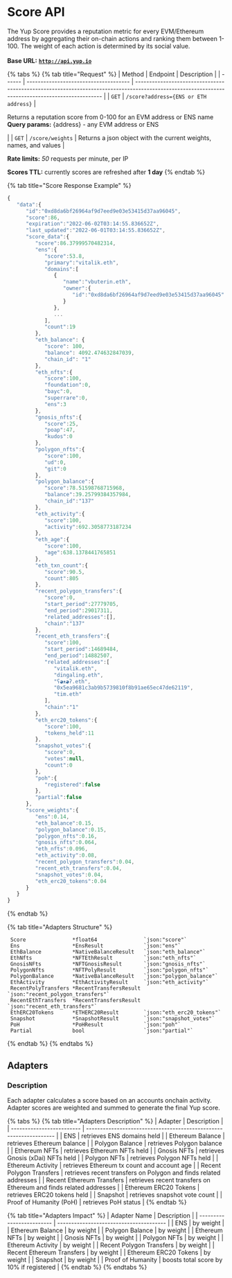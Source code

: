 # Score API

The Yup Score provides a reputation metric for every EVM/Ethereum address by aggregating their on-chain actions and ranking them between 1-100. The weight of each action is determined by its social value.\
\
**Base URL:** [**`http://api.yup.io`**](http://api.yup.io)

{% tabs %}
{% tab title="Request" %}
| Method | Endpoint                              | Description                                                                                                                                      |
| ------ | ------------------------------------- | ------------------------------------------------------------------------------------------------------------------------------------------------ |
| `GET`  | `/score?address={ENS or ETH address}` | <p>Returns a reputation score from 0-100 for an EVM address or ENS name<br><strong>Query params:</strong> {address} - any EVM address or ENS</p> |
| `GET`  | `/score/weights`                      | Returns a json object with the current weights, names, and values                                                                                |

&#x20;

**Rate limits:** _50_ requests per minute, per IP

**Scores TTL:** currently scores are refreshed after **1 day**
{% endtab %}

{% tab title="Score Response Example" %}
```javascript
{
   "data":{
      "id":"0xd8da6bf26964af9d7eed9e03e53415d37aa96045",
      "score":86,
      "expiration":"2022-06-02T03:14:55.836652Z",
      "last_updated":"2022-06-01T03:14:55.836652Z",
      "score_data":{
         "score":86.37999570482314,
         "ens":{
            "score":53.8,
            "primary":"vitalik.eth",
            "domains":[
               {
                  "name":"vbuterin.eth",
                  "owner":{
                     "id":"0xd8da6bf26964af9d7eed9e03e53415d37aa96045"
                  }
               },
               ...
            ],
            "count":19
         },
         "eth_balance": {
            "score": 100,
            "balance": 4092.474632847039,
            "chain_id": "1"
         },
         "eth_nfts":{
            "score":100,
            "foundation":0,
            "bayc":0,
            "superrare":0,
            "ens":3
         },
         "gnosis_nfts":{
            "score":25,
            "poap":47,
            "kudos":0
         },
         "polygon_nfts":{
            "score":100,
            "ud":0,
            "git":0
         },
         "polygon_balance":{
            "score":78.51598768715968,
            "balance":39.25799384357984,
            "chain_id":"137"
         },
         "eth_activity":{
            "score":100,
            "activity":692.3058773187234
         },
         "eth_age":{
            "score":100,
            "age":638.1378441765851
         },
         "eth_txn_count":{
            "score":90.5,
            "count":805
         },
         "recent_polygon_transfers":{
            "score":0,
            "start_period":27779705,
            "end_period":29017311,
            "related_addresses":[],
            "chain":"137"
         },
         "recent_eth_transfers":{
            "score":100,
            "start_period":14689484,
            "end_period":14882507,
            "related_addresses":[
               "vitalik.eth",
               "dingaling.eth",
               "ʕ◕ᴥ◕ʔ.eth",
               "0x5ea9681c3ab9b5739810f8b91ae65ec47de62119",
               "tim.eth"
            ],
            "chain":"1"
         },
         "eth_erc20_tokens":{
            "score":100,
            "tokens_held":11
         },
         "snapshot_votes":{
            "score":0,
            "votes":null,
            "count":0
         },
         "poh":{
            "registered":false
         },
         "partial":false
      },
      "score_weights":{
         "ens":0.14,
         "eth_balance":0.15,
         "polygon_balance":0.15,
         "polygon_nfts":0.16,
         "gnosis_nfts":0.064,
         "eth_nfts":0.096,
         "eth_activity":0.08,
         "recent_polygon_transfers":0.04,
         "recent_eth_transfers":0.04,
         "snapshot_votes":0.04,
         "eth_erc20_tokens":0.04
      }
   }
}
```
{% endtab %}

{% tab title="Adapters Structure" %}
```
 Score               *float64               `json:"score"`
 Ens                 *EnsResult             `json:"ens"`
 EthBalance          *NativeBalanceResult   `json:"eth_balance"`
 EthNfts             *NFTEthResult          `json:"eth_nfts"`
 GnosisNFts          *NFTGnosisResult       `json:"gnosis_nfts"`
 PolygonNfts         *NFTPolyResult         `json:"polygon_nfts"`
 PolygonBalance      *NativeBalanceResult   `json:"polygon_balance"`
 EthActivity         *EthActivityResult     `json:"eth_activity"`
 RecentPolyTransfers *RecentTransfersResult `json:"recent_polygon_transfers"`
 RecentEthTransfers  *RecentTransfersResult `json:"recent_eth_transfers"`
 EthERC20Tokens      *ETHERC20Result        `json:"eth_erc20_tokens"`
 Snapshot            *SnapshotResult        `json:"snapshot_votes"`
 PoH                 *PoHResult             `json:"poh"`
 Partial             bool                   `json:"partial"`
```
{% endtab %}
{% endtabs %}

## Adapters

### Description

Each adapter calculates a score based on an accounts onchain activity. Adapter scores are weighted and summed to generate the final Yup score.

{% tabs %}
{% tab title="Adapters Description" %}
| Adapter                   | Description                                                        |
| ------------------------- | ------------------------------------------------------------------ |
| ENS                       | retrieves ENS domains held                                         |
| Ethereum Balance          | retrieves Ethereum balance                                         |
| Polygon Balance           | retrieves Polygon balance                                          |
| Ethereum NFTs             | retrieves Ethereum NFTs held                                       |
| Gnosis NFTs               | retrieves Gnosis (xDai) NFTs held                                  |
| Polygon NFTs              | retrieves Polygon NFTs held                                        |
| Ethereum Activity         | retrieves Ethereum tx count and account age                        |
| Recent Polygon Transfers  | retrieves recent transfers on Polygon and finds related addresses  |
| Recent Ethereum Transfers | retrieves recent transfers on Ethereum and finds related addresses |
| Ethereum ERC20 Tokens     | retrieves ERC20 tokens held                                        |
| Snapshot                  | retrieves snapshot vote count                                      |
| Proof of Humanity (PoH)   | retrieves PoH status                                               |
{% endtab %}

{% tab title="Adapters Impact" %}
| Adapter Name              | Description                             |
| ------------------------- | --------------------------------------- |
| ENS                       | by weight                               |
| Ethereum Balance          | by weight                               |
| Polygon Balance           | by weight                               |
| Ethereum NFTs             | by weight                               |
| Gnosis NFTs               | by weight                               |
| Polygon NFTs              | by weight                               |
| Ethereum Activity         | by weight                               |
| Recent Polygon Transfers  | by weight                               |
| Recent Ethereum Transfers | by weight                               |
| Ethereum ERC20 Tokens     | by weight                               |
| Snapshot                  | by weight                               |
| Proof of Humanity         | boosts total score by 10% if registered |
{% endtab %}
{% endtabs %}

